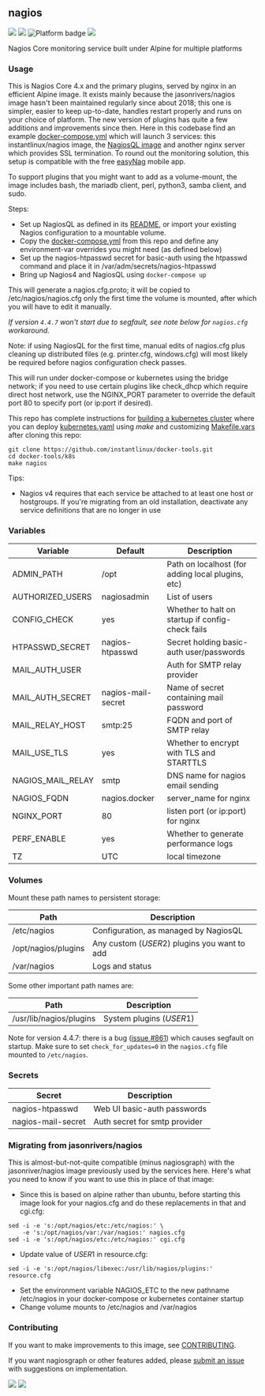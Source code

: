 ## nagios
[![](https://img.shields.io/docker/v/instantlinux/nagios?sort=date)](https://hub.docker.com/r/instantlinux/nagios/tags "Version badge") [![](https://img.shields.io/docker/image-size/instantlinux/nagios?sort=date)](https://github.com/instantlinux/docker-tools/tree/main/images/nagios "Image badge") ![](https://img.shields.io/badge/platform-amd64%20arm64%20arm%2Fv6%20arm%2Fv7-blue "Platform badge") [![](https://img.shields.io/badge/dockerfile-latest-blue)](https://gitlab.com/instantlinux/docker-tools/-/blob/main/images/nagios/Dockerfile "dockerfile")

Nagios Core monitoring service built under Alpine for multiple platforms

### Usage

This is Nagios Core 4.x and the primary plugins, served by nginx in an efficient Alpine image. It exists mainly because the jasonrivers/nagios image hasn't been maintained regularly since about 2018; this one is simpler, easier to keep up-to-date, handles restart properly and runs on your choice of platform. The new version of plugins has quite a few additions and improvements since then. Here in this codebase find an example [docker-compose.yml](https://github.com/instantlinux/docker-tools/blob/main/images/nagiosql/docker-compose.yml) which will launch 3 services: this instantlinux/nagios image, the [NagiosQL image](https://hub.docker.com/repository/docker/instantlinux/nagiosql) and another nginx server which provides SSL termination. To round out the monitoring solution, this setup is compatible with the free [easyNag](https://www.easynag.com/) mobile app.

To support plugins that you might want to add as a volume-mount, the image includes bash, the mariadb client, perl, python3, samba client, and sudo.

Steps:
* Set up NagiosQL as defined in its [README](https://github.com/instantlinux/docker-tools/blob/main/images/nagiosql), or import your existing Nagios configuration to a mountable volume.
* Copy the [docker-compose.yml](https://github.com/instantlinux/docker-tools/blob/main/images/nagiosql/docker-compose.yml) from this repo and define any environment-var overrides you might need (as defined below)
* Set up the nagios-htpasswd secret for basic-auth using the htpasswd command and place it in /var/adm/secrets/nagios-htpasswd
* Bring up Nagios4 and NagiosQL using `docker-compose up`

This will generate a nagios.cfg.proto; it will be copied to /etc/nagios/nagios.cfg only the first time the volume is mounted, after which you will have to edit it manually.

*If version `4.4.7` won't start due to segfault, see note below for `nagios.cfg` workaround.*

Note: if using NagiosQL for the first time, manual edits of nagios.cfg plus cleaning up distributed files (e.g. printer.cfg, windows.cfg) will most likely be required before nagios configuration check passes.

This will run under docker-compose or kubernetes using the bridge network; if you need to use certain plugins like check_dhcp which require direct host network, use the NGINX_PORT parameter to override the default port 80 to specify port (or ip:port if desired).

This repo has complete instructions for
[building a kubernetes cluster](https://github.com/instantlinux/docker-tools/blob/main/k8s/README.md) where you can deploy [kubernetes.yaml](https://github.com/instantlinux/docker-tools/blob/main/images/nagios/kubernetes.yaml) using _make_ and customizing [Makefile.vars](https://github.com/instantlinux/docker-tools/blob/main/k8s/Makefile.vars) after cloning this repo:
~~~
git clone https://github.com/instantlinux/docker-tools.git
cd docker-tools/k8s
make nagios
~~~

Tips:
* Nagios v4 requires that each service be attached to at least one host or hostgroups. If you're migrating from an old installation, deactivate any service definitions that are no longer in use

### Variables

Variable | Default | Description |
-------- | ------- | ----------- |
ADMIN_PATH | /opt | Path on localhost (for adding local plugins, etc)
AUTHORIZED_USERS | nagiosadmin | List of users
CONFIG_CHECK | yes | Whether to halt on startup if config-check fails
HTPASSWD_SECRET | nagios-htpasswd | Secret holding basic-auth user/passwords
MAIL_AUTH_USER | | Auth for SMTP relay provider
MAIL_AUTH_SECRET | nagios-mail-secret | Name of secret containing mail password
MAIL_RELAY_HOST | smtp:25 | FQDN and port of SMTP relay
MAIL_USE_TLS | yes | Whether to encrypt with TLS and STARTTLS
NAGIOS_MAIL_RELAY | smtp | DNS name for nagios email sending
NAGIOS_FQDN | nagios.docker | server_name for nginx
NGINX_PORT | 80 | listen port (or ip:port) for nginx
PERF_ENABLE | yes | Whether to generate performance logs
TZ | UTC | local timezone

### Volumes

Mount these path names to persistent storage:

Path | Description
---- | -----------
/etc/nagios | Configuration, as managed by NagiosQL
/opt/nagios/plugins | Any custom ($USER2$) plugins you want to add
/var/nagios | Logs and status

Some other important path names are:

Path | Description
---- | -----------
/usr/lib/nagios/plugins | System plugins ($USER1$)

Note for version 4.4.7: there is a bug ([issue #861](https://github.com/NagiosEnterprises/nagioscore/issues/861)) which causes segfault on startup. Make sure to set `check_for_updates=0` in the `nagios.cfg` file mounted to `/etc/nagios`.

### Secrets

Secret | Description
------ | -----------
nagios-htpasswd | Web UI basic-auth passwords
nagios-mail-secret | Auth secret for smtp provider

### Migrating from jasonrivers/nagios

This is almost-but-not-quite compatible (minus nagiosgraph) with the jasonriver/nagios image previously used by the services here. Here's what you need to know if you want to use this in place of that image:

- Since this is based on alpine rather than ubuntu, before starting this image look for your nagios.cfg and do these replacements in that and cgi.cfg:
```
sed -i -e 's:/opt/nagios/etc:/etc/nagios:' \
    -e 's:/opt/nagios/var:/var/nagios:' nagios.cfg
sed -i -e 's:/opt/nagios/etc:/etc/nagios:' cgi.cfg
```
- Update value of $USER1$ in resource.cfg:
```
sed -i -e 's:/opt/nagios/libexec:/usr/lib/nagios/plugins:' resource.cfg
```
- Set the environment variable NAGIOS_ETC to the new pathname /etc/nagios in your docker-compose or kubernetes container startup
- Change volume mounts to /etc/nagios and /var/nagios

### Contributing

If you want to make improvements to this image, see [CONTRIBUTING](https://github.com/instantlinux/docker-tools/blob/main/CONTRIBUTING.md).

If you want nagiosgraph or other features added, please [submit an issue](https://github.com/instantlinux/docker-tools/issues) with suggestions on implementation.

[![](https://img.shields.io/badge/license-GPL--2.0-red.svg)](https://choosealicense.com/licenses/gpl-2.0/ "License badge") [![](https://img.shields.io/badge/code-NagiosEnterprises%2Fnagioscore-blue.svg)](https://github.com/NagiosEnterprises/nagioscore)
